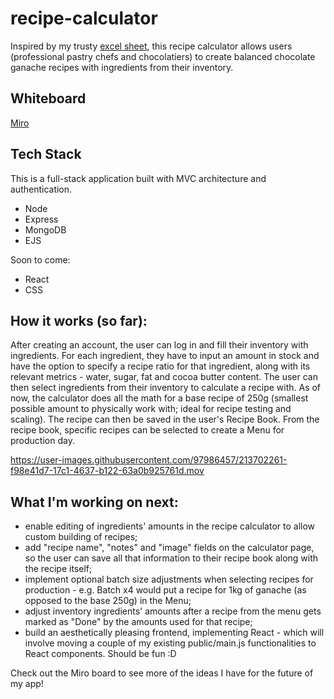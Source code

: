 # recipe-calculator
Inspired by my trusty [excel sheet](https://docs.google.com/spreadsheets/d/1Ry8QNG-YIC2sWV-MULdL3IX2G5YZTfctBNR8MQJmBZw/edit#gid=1311874974), this recipe calculator allows users (professional pastry chefs and chocolatiers) to create balanced chocolate ganache recipes with ingredients from their inventory. 

## Whiteboard
[Miro](https://miro.com/app/board/uXjVP7ESojk=/?share_link_id=840447447521)

## Tech Stack

This is a full-stack application built with MVC architecture and authentication.
* Node 
* Express 
* MongoDB 
* EJS

Soon to come:
* React
* CSS

## How it works (so far):
After creating an account, the user can log in and fill their inventory with ingredients. For each ingredient, they have to input an amount in stock and have the option to specify a recipe ratio for that ingredient, along with its relevant metrics - water, sugar, fat and cocoa butter content.
The user can then select ingredients from their inventory to calculate a recipe with. As of now, the calculator does all the math for a base recipe of 250g (smallest possible amount to physically work with; ideal for recipe testing and scaling). The recipe can then be saved in the user's Recipe Book.
From the recipe book, specific recipes can be selected to create a Menu for production day.


https://user-images.githubusercontent.com/97986457/213702261-f98e41d7-17c1-4637-b122-63a0b925761d.mov

## What I'm working on next:
- enable editing of ingredients' amounts in the recipe calculator to allow custom building of recipes;
- add "recipe name", "notes" and "image" fields on the calculator page, so the user can save all that information to their recipe book along with the recipe itself;
- implement optional batch size adjustments when selecting recipes for production - e.g. Batch x4 would put a recipe for 1kg of ganache (as opposed to the base 250g) in the Menu;
- adjust inventory ingredients' amounts after a recipe from the menu gets marked as "Done" by the amounts used for that recipe;
- build an aesthetically pleasing frontend, implementing React - which will involve moving a couple of my existing public/main.js functionalities to React components. Should be fun :D

Check out the Miro board to see more of the ideas I have for the future of my app!
